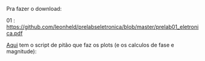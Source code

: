 Pra fazer o download:

01 : https://github.com/leonheld/prelabseletronica/blob/master/prelab01_eletronica.pdf

[Aqui](https://github.com/leonheld/prelabseletronica/tree/master/pythonplots) tem o script de pitão que faz os plots (e os calculos de fase e magnitude):


